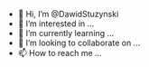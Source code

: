 - 👋 Hi, I’m @DawidStuzynski
- 👀 I’m interested in ...
- 🌱 I’m currently learning ...
- 💞️ I’m looking to collaborate on ...
- 📫 How to reach me ...


